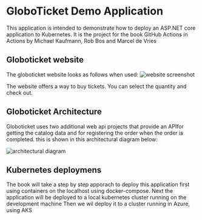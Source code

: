 # GloboTicket Demo Application

This application is intended to demonstrate how to deploy an ASP.NET core application to Kubernetes.
It is the  project for the book GitHub Actions in Actions by Michael Kaufmann, Rob Bos and Marcel de Vries 


## Globoticket website
The globoticket website looks as follows when used:
![website screenshot](images/website-screenshot.png)

The website offers a way to buy tickets. You can select the quantity and check out.

## Globoticket Architecture
Globoticket uses two additional web api projects that provide an APIfor getting the 
catalog data and for registering the order when the order is completed.
this is shown in this architectural diagram below:

![architectural diagram](images/globoticket-architecture.png)

## Kubernetes deploymens
The book will take a step by step apporach to deploy this application first using containers
on the localhost using docker-compose.
Next the application will be deployed to a local kubernetes cluster running on the development machine
Then we wil deploy it to a cluster running in Azure, using AKS



